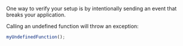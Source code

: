 One way to verify your setup is by intentionally sending an event that breaks your application.

Calling an undefined function will throw an exception:

```js
myUndefinedFunction();
```
